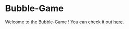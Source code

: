 # Bubble-Game

Welcome to the Bubble-Game ! You can check it out [here](https://harshninave04.github.io/Bubble-Game/).


